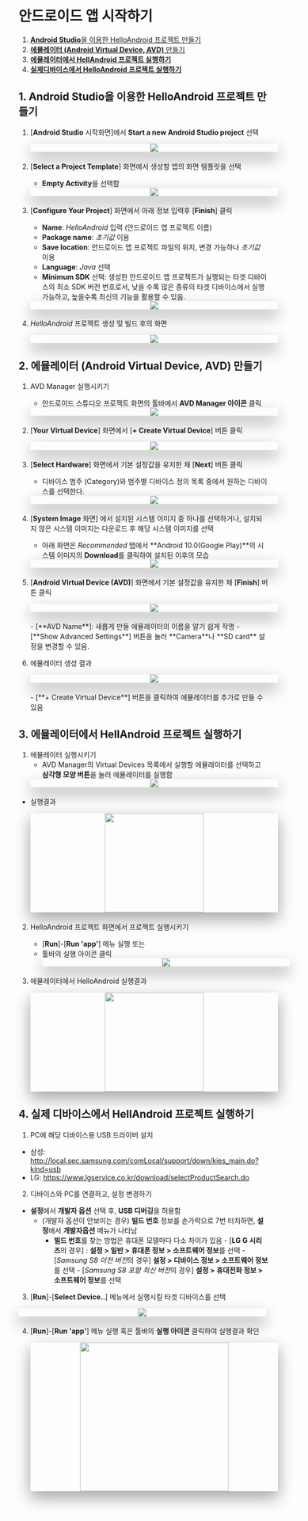 <style>
div.polaroid {
  	width: 500px;
  	box-shadow: 0 10px 30px 0 rgba(0, 0, 0, 0.2), 0 16px 30px 0 rgba(0, 0, 0, 0.19);
  	text-align: center;
	margin-bottom: 0.5cm;
}
</style>

# 안드로이드 앱 시작하기
1. [**Android Studio**을 이용한 HelloAndroid 프로젝트 만들기](#start-android)
2. [**에뮬레이터 (Android Virtual Device, AVD)** 만들기](#create-avd)
3. [**에뮬레이터에서 HellAndroid 프로젝트 실행하기**](#run-helloandroid)
4. [**실제디바이스에서 HelloAndroid 프로젝트 실행하기**](#run-by-real-device)

## <a name="start-android"></a> 1. **Android Studio**을 이용한 HelloAndroid 프로젝트 만들기

1. [**Android Studio** 시작화면]에서 **Start a new Android Studio project** 선택
	<div class="polaroid">
		<img src="./figure/start-android/as-start.JPG">
	</div>
2. [**Select a Project Template**] 화면에서 생성할  앱의  화면 템플릿을 선택
	- **Empty Activity**을 선택함

	<div class="polaroid">
		<img src="figure/start-android/as-template.JPG">
	</div>
3. [**Configure Your Project**] 화면에서 아래 정보 입력후 [**Finish**] 클릭
	- **Name**: *HelloAndroid* 입력 (안드로이드 앱 프로젝트 이름)
	- **Package name**: *초기값* 이용
	- **Save location**: 안드로이드 앱 프로젝트 파일의 위치, 변경 가능하나 *초기값* 이용
	-  **Language**:  *Java* 선택
	-  **Minimum SDK** 선택: 생성한 안드로이드 앱 프로젝트가 실행되는 타겟 디바이스의 최소 SDK 버전 번호로서, 낮을 수록 많은 종류의 타겟 디바이스에서 실행가능하고, 높을수록 최신의 기능을 활용할 수 있음.
	
	<div class="polaroid">
		<img src="figure/start-android/as-new-project.JPG">
	</div>

4. *HelloAndroid* 프로젝트 생성 및 빌드 후의 화면

	<div class="polaroid">
		<img src="figure/start-android/as-build-finished.JPG">
	</div>

## <a name="create-avd"></a> 2. **에뮬레이터 (Android Virtual Device, AVD)** 만들기

1. AVD Manager 실행시키기
	- 안드로이드 스튜디오 프로젝트 화면의 툴바에서 **AVD Manager 아이콘** 클릭
	<div class="polaroid">
		<img src="figure/avd/start-avd.JPG">
	</div>

2. [**Your Virtual Device**] 화면에서 [**+ Create Virtual Device**] 버튼 클릭
	
	<div class="polaroid">
		<img src="figure/avd/create-device.JPG">
	</div>
	
	
3. [**Select Hardware**] 화면에서 기본 설정값을 유지한 채  [**Next**] 버튼 클릭
	- 디바이스 범주 (Category)와 범주별 디바이스 정의 목록 중에서 원하는 디바이스를 선택한다.
	<div class="polaroid">
		<img src="figure/avd/select-hardware.JPG">
	</div>
	
4. [**System Image** 화면] 에서 설치된 시스템 이미지 중 하나를 선택하거나, 설치되지 않은 시스템 이미지는 다운로드 후 해당 시스템 이미지를 선택
	- 아래 화면은 *Recommended* 탭에서 **Android 10.0(Google Play)**의  시스템 이미지의 **Download**를 클릭하여 설치된 이후의 모습
	
	 <div class="polaroid">
		<img src="figure/avd/system-image.JPG">
	</div>
	
5. [**Android Virtual Device (AVD)**] 화면에서 기본 설정값을 유지한 채  [**Finish**] 버튼 클릭
	 <div class="polaroid">
		<img src="./figure/avd/finish-avd.JPG">
	</div>
	- [**AVD Name**]: 새롭게 만들 에뮬레이터의 이름을 알기 쉽게 작명
	- [**Show Advanced Settings**] 버튼을 눌러 **Camera**나 **SD card** 설정을 변경할 수 있음.

6. 에뮬레이터 생성 결과

	<div class="polaroid">
		<img src="figure/avd/avd-result.JPG">
	</div>
	- [**+ Create Virtual Device**] 버튼을 클릭하여 에뮬레이터를 추가로 만들 수 있음
	
## <a name="run-helloandroid"></a> 3. 에뮬레이터에서 HellAndroid 프로젝트 실행하기

1. 에뮬레이터 실행시키기
	- AVD Manager의 Virtual Devices 목록에서 실행할 에뮬레이터를 선택하고 **삼각형 모양 버튼**을 눌러 에뮬레이터를  실행함
	<div class="polaroid">
		<img src="figure/avd/avd-start.JPG">
	</div>

  - 실행결과
	
	<div class="polaroid">
		<img src="figure/avd/avd-api29.JPG" width="200px">
	</div>
2. HelloAndroid 프로젝트 화면에서 프로젝트 실행시키기
	- [**Run**]-[**Run 'app'**] 메뉴 실행 또는
	- 툴바의 실행 아이콘 클릭
		<div class="polaroid">
			<img src="figure/start-android/start-run.JPG">
		</div>

4. 에뮬레이터에서 HelloAndroid 실행결과

	<div class="polaroid">
		<img src="figure/start-android/avd-helloandroid.JPG" width="200px">
	</div>

<a name="run-by-real-device"></a>
## 4. 실제 디바이스에서 HellAndroid 프로젝트 실행하기

1. PC에 해당 디바이스용 USB 드라이버 설치
  - 삼성: http://local.sec.samsung.com/comLocal/support/down/kies_main.do?kind=usb
  - LG: https://www.lgservice.co.kr/download/selectProductSearch.do

2. 디바이스와 PC를 연결하고, 설정 변경하기
  - **설정**에서 **개발자 옵션** 선택 후, **USB 디버깅**을 허용함
    - (개발자 옵션이 안보이는 경우) **빌드 번호** 정보를 손가락으로 7번 터치하면, **설정**에서 **개발자옵션** 메뉴가 나타남
      - **빌드 번호**를 찾는 방법은 휴대폰 모델마다 다소 차이가 있음
        	- [**LG G 시리즈**의 경우] : **설정 > 일반 > 휴대폰 정보 > 소프트웨어 정보**를 선택
        	- [*Samsung S8 이전 버전*의 경우]  **설정 > 디바이스 정보 > 소프트웨어 정보**를 선택
        	- [*Samsung S8 포함 최신 버전*의 경우] **설정 > 휴대전화 정보 > 소프트웨어 정보**를 선택
3. [**Run**]-[**Select Device..**] 메뉴에서 실행시킬 타겟 디바이스를 선택

  <div class="polaroid">
    <img src="figure/start-android/select-target2.JPG">
  </div>
  
4. [**Run**]-[**Run 'app'**] 메뉴 실행 혹은 툴바의 **실행 아이콘** 클릭하여 실행결과 확인

  	<div class="polaroid">
  		<img src="figure/start-android/s9-helloandroid.jpg" width="300px">
  	</div>

